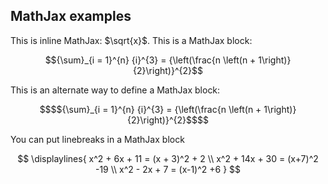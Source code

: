 ## MathJax examples

This is inline MathJax: $\sqrt{x}$. This is a MathJax block:

$${\sum}_{i = 1}^{n} {i}^{3} = {\left(\frac{n \left(n + 1\right)}{2}\right)}^{2}$$

This is an alternate way to define a MathJax block:

```math
$${\sum}_{i = 1}^{n} {i}^{3} = {\left(\frac{n \left(n + 1\right)}{2}\right)}^{2}$$
```

You can put linebreaks in a MathJax block

$$
\displaylines{
x^2 + 6x + 11 = (x + 3)^2 + 2 \\
x^2 + 14x + 30 = (x+7)^2 -19 \\
x^2 - 2x + 7 = (x-1)^2 +6
}
$$
